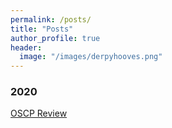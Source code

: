 ```yaml
---
permalink: /posts/
title: "Posts"
author_profile: true
header:
  image: "/images/derpyhooves.png"
---
```


### 2020

[OSCP Review](/2020-01-18-OSCP-Review.md)
